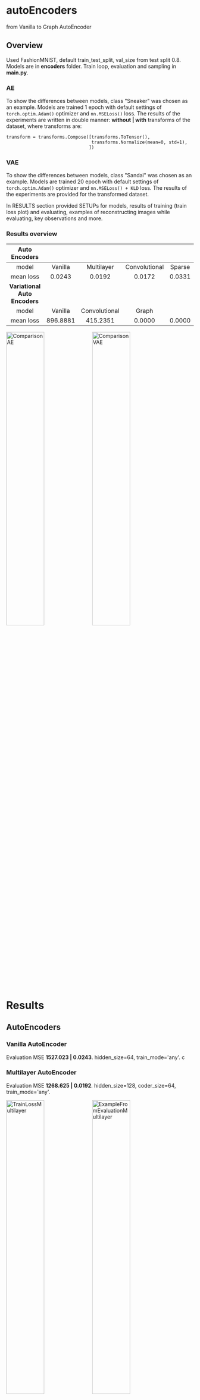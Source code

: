 # autoEncoders
from Vanilla to Graph AutoEncoder


## Overview
Used FashionMNIST, default train_test_split, val_size from test split 0.8. Models are in **encoders** folder. Train loop, evaluation and sampling in **main.py**. 
### AE
To show the differences between models, class "Sneaker" was chosen as an example. Models are trained 1 epoch with default settings of `torch.optim.Adam()` optimizer and `nn.MSELoss()` loss. The results of the experiments are written in double manner:
**without | with** transforms of the dataset, where transforms are: 
```
transform = transforms.Compose([transforms.ToTensor(),
                                transforms.Normalize(mean=0, std=1),
                               ])
```
### VAE
To show the differences between models, class "Sandal" was chosen as an example. Models are trained 20 epoch with default settings of `torch.optim.Adam()` optimizer and `nn.MSELoss() + KLD` loss. The results of the experiments are provided for the transformed dataset.

In RESULTS section provided SETUPs for models, results of training (train loss plot) and evaluating, examples of reconstructing images while evaluating, key observations and more. 

### Results overview 
|**Auto Encoders**||||||
|:---:    | :---:   |      :---:     |    :---:      |  :---: |      :---:    |
|model    | Vanilla |   Multilayer   | Convolutional | Sparse | **Denoising** |
|mean loss| 0.0243  |     0.0192     |     0.0172    | 0.0331 |   **0.0039**  |
|**Variational Auto Encoders**|
|model    | Vanilla | Convolutional |     Graph     |        |           |
|mean loss|896.8881 |    415.2351   |     0.0000    | 0.0000 |   0.0000  |
<p float="left">
  <img
    src="https://github.com/dorochka8/autoEncoders/assets/97133490/f62596ba-2d0d-4cd1-a35a-a689fc9e9952"
    title="ComparisonAE"
    style="display: inline-block; margin: 0 auto; width: 45%"
    align="center" 
    height=45%
  >
  <img
    src="https://github.com/dorochka8/autoEncoders/assets/97133490/fc4c72cf-5e2b-4038-9b83-46ddd56e2c5c"
    title="ComparisonVAE"
    style="display: inline-block; margin: 0 auto; width: 45%"
    align="center" 
    height=45%
  >
</p>

# Results
## AutoEncoders 
### Vanilla AutoEncoder 
Evaluation MSE **1527.023 | 0.0243**. hidden_size=64, train_mode='any'.
c

### Multilayer AutoEncoder 
Evaluation MSE **1268.625 | 0.0192**. hidden_size=128, coder_size=64, train_mode='any'.
<p float="left">
  <img
    src="https://github.com/dorochka8/autoEncoders/assets/97133490/e2f3298f-1c64-483f-ae7b-42cc8f33134d"
    title="TrainLossMultilayer"
    style="display: inline-block; margin: 0 auto; width: 45%"
    align="center" 
    height=45%
  >
  <img
    src="https://github.com/dorochka8/autoEncoders/assets/97133490/fbbe7117-1df2-4019-8d2d-5a1d8dba3e51"
    title="ExampleFromEvaluationMultilayer"
    style="display: inline-block; margin: 0 auto; width: 45%"
    align="center" 
    height=45%
  >
</p>

### Convolutional AutoEncoder 
It was made quite simple. Used only `nn.Conv2d`, and `nn.MaxPool2d` and `nn.Upsample` for encoder and decoder respectively. 
Evaluation MSE **1369.393 | 0.0172**. input_size=1, train_mode='any'.
<p float="left">
  <img
    src="https://github.com/dorochka8/autoEncoders/assets/97133490/449b5f0a-e2ec-468c-aca0-570139adc7d9"
    title="TrainLossConvolutional"
    style="display: inline-block; margin: 0 auto; width: 45%"
    align="center" 
    height=45%
  >
  <img
    src="https://github.com/dorochka8/autoEncoders/assets/97133490/193d96e9-4d25-4c71-8683-97546114ec8d"
    title="ExampleFromEvaluationConvolutional"
    style="display: inline-block; margin: 0 auto; width: 45%"
    align="center" 
    height=45%
  >
</p>

### Sparse AutoEncoder 
Evaluation MSE **1457.481 | 0.0331**. l1_coef=10e-5, hidden_size=64, train_mode='sparse'.
<p float="left">
  <img
    src="https://github.com/dorochka8/autoEncoders/assets/97133490/00d58c3d-af4d-4c96-ba71-4a1ae3fe2daf"
    title="TrainLossSparse"
    style="display: inline-block; margin: 0 auto; width: 45%"
    align="center" 
    height=45%
  >
  <img
    src="https://github.com/dorochka8/autoEncoders/assets/97133490/159b02c1-afa1-4ed8-9579-8010937fcc88"
    title="ExampleFromEvaluationSparse"
    style="display: inline-block; margin: 0 auto; width: 45%"
    align="center" 
    height=45%
  >
</p>

### Denoising AutoEncoder 
Evaluation **MSE 270.227 | 0.0039**. input_size=1, train_mode='any'.
<p float="left">
  <img
    src="https://github.com/dorochka8/autoEncoders/assets/97133490/61df8dbc-66ab-4da1-8155-6fa79c44d406"
    title="TrainLossDenoising"
    style="display: inline-block; margin: 0 auto; width: 45%"
    align="center" 
    height=45%
  >
  <img
    src="https://github.com/dorochka8/autoEncoders/assets/97133490/5eb53285-76fe-42e8-95ee-fe4d24fa879a"
    title="ExampleFromEvaluationDenoising"
    style="display: inline-block; margin: 0 auto; width: 45%"
    align="center"
    height=45%
  >
</p>

## VariationalAutoEncoders 
Added KL divergence to the total loss (acc. to https://arxiv.org/pdf/1312.6114.pdf, p.10 *Gaussian Case*). 
```
  KLD = -0.5 * torch.sum(1 + log_var - mu.pow(2) - log_var.exp())
```
All the experiments were done on normalized data, and another train function for batched data. 
Evaluation **MSE 896.8881**. input_size=784, batch_size=125, hidden_size=32, epochs=20. 
<p float="left">
  <img
    src="https://github.com/dorochka8/autoEncoders/assets/97133490/11c1365d-7c8c-42c8-a6d8-632c8c686f0e"
    title="TrainLossConvolutionalVAE"
    style="display: inline-block; margin: 0 auto; width: 45%"
    align="center" 
    height=45%
  >
  <img
    src="https://github.com/dorochka8/autoEncoders/assets/97133490/1571c21c-279c-4938-bb9f-3bf4f07ff9e3"
    title="ExampleFromEvaluationConvolutionalVAE"
    style="display: inline-block; margin: 0 auto; width: 45%"
    align="center" 
    height=45%
  >
</p>

#### Sampling from latent space: 
```
num_samplings = 1 
samples = model.sampling(num_samplings).detach().cpu()
for sample in samples:
  plt.imshow(sample.reshape(28, 28))
  plt.show()
  clear_output(wait=True)
```
<p float="left">
  <img
    src="https://github.com/dorochka8/autoEncoders/assets/97133490/28bbbc44-31b5-4104-a928-27146acc9c40"
    title="sample1ConvolutionalVAE"
    style="display: inline-block; margin: 0 auto; width: 15%"
    align="center" 
    height=15%
  >
  <img
    src="https://github.com/dorochka8/autoEncoders/assets/97133490/71497929-1a51-4c36-bd47-8c405207d69e"
    title="sample2ConvolutionalVAE"
    style="display: inline-block; margin: 0 auto; width: 15%"
    align="center" 
    height=15%
  >
  <img
    src="https://github.com/dorochka8/autoEncoders/assets/97133490/f60babad-6bbc-40cb-a4d3-da721480c1bd"
    title="sample3ConvolutionalVAE"
    style="display: inline-block; margin: 0 auto; width: 15%"
    align="center" 
    height=15%
  >
  <img
    src="https://github.com/dorochka8/autoEncoders/assets/97133490/93779b79-bfaa-4674-989a-40eb818f9dcd"
    title="sample4ConvolutionalVAE"
    style="display: inline-block; margin: 0 auto; width: 15%"
    align="center" 
    height=15%
  >
  <img
    src="https://github.com/dorochka8/autoEncoders/assets/97133490/3eeeaea7-3de5-4b96-8921-2cc47e7de40a"
    title="sample5ConvolutionalVAE"
    style="display: inline-block; margin: 0 auto; width: 15%"
    align="center" 
    height=15%
  >
</p>


### Convolutional VariationalAutoEncoder 
Key observation: in encoder, when one convolves input, immediately increase the number of *out_channels* in the very first convolutional layer, to have better resuls. Doing *in_channels=1, out_channels=32* gives significantly better results, than gradually increasing number of channels *in_channels=1, out_channels=3*. Scheduler is not helping in here.\
Evaluation **MSE 415.2351**. input_size=1, batch_size=125, hidden_size=32, epochs=20. 
<p float="left">
  <img
    src="https://github.com/dorochka8/autoEncoders/assets/97133490/2a0b1512-cfb8-4477-b642-75a079748af3"
    title="TrainLossConvolutionalVAE"
    style="display: inline-block; margin: 0 auto; width: 45%"
    align="center" 
    height=45%
  >
  <img
    src="https://github.com/dorochka8/autoEncoders/assets/97133490/3fa6dc37-236f-4b25-ae65-7dfafb2bbf94"
    title="ExampleFromEvaluationConvolutionalVAE"
    style="display: inline-block; margin: 0 auto; width: 45%"
    align="center" 
    height=45%
  >
</p>

#### Sampling from latent space: 
<p float="left">
  <img
    src="https://github.com/dorochka8/autoEncoders/assets/97133490/af156466-3d35-4bc7-8c96-c4949ee289ee"
    title="sample1ConvolutionalVAE"
    style="display: inline-block; margin: 0 auto; width: 15%"
    align="center" 
    height=15%
  >
  <img
    src="https://github.com/dorochka8/autoEncoders/assets/97133490/c4f4bffd-e135-4a9c-927c-7a5d8ca73610"
    title="sample2ConvolutionalVAE"
    style="display: inline-block; margin: 0 auto; width: 15%"
    align="center" 
    height=15%
  >
  <img
    src="https://github.com/dorochka8/autoEncoders/assets/97133490/4b794231-3a01-4de2-bede-4825d5ce664f"
    title="sample3ConvolutionalVAE"
    style="display: inline-block; margin: 0 auto; width: 15%"
    align="center" 
    height=15%
  >
  <img
    src="https://github.com/dorochka8/autoEncoders/assets/97133490/e1135d33-d2ce-4b4c-b551-758293f197a3"
    title="sample4ConvolutionalVAE"
    style="display: inline-block; margin: 0 auto; width: 15%"
    align="center" 
    height=15%
  >
  <img
    src="https://github.com/dorochka8/autoEncoders/assets/97133490/804d3103-6295-4710-a91a-8b6b19bd324e"
    title="sample5ConvolutionalVAE"
    style="display: inline-block; margin: 0 auto; width: 15%"
    align="center" 
    height=15%
  >
</p>

